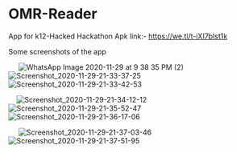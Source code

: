 # OMR-Reader
App for k12-Hacked Hackathon 
Apk link:- https://we.tl/t-iXI7blst1k

Some screenshots of the app

&nbsp;&nbsp;&nbsp;&nbsp; ![WhatsApp Image 2020-11-29 at 9 38 35 PM (2)](https://user-images.githubusercontent.com/40588354/100589523-3cab7280-3319-11eb-9348-e08c3995abbc.jpg) &nbsp;&nbsp;&nbsp;&nbsp;&nbsp;&nbsp;&nbsp;&nbsp;![Screenshot_2020-11-29-21-33-37-25](https://user-images.githubusercontent.com/40588354/100589806-91e78400-3319-11eb-9cb1-8a17ea088436.jpg) &nbsp;&nbsp;&nbsp;&nbsp;&nbsp;&nbsp;&nbsp;&nbsp; ![Screenshot_2020-11-29-21-33-42-53](https://user-images.githubusercontent.com/40588354/100589885-aa579e80-3319-11eb-8097-2d42e0fb00fd.jpg)

&nbsp;&nbsp;&nbsp;&nbsp;![Screenshot_2020-11-29-21-34-12-12](https://user-images.githubusercontent.com/40588354/100589950-c0655f00-3319-11eb-9b9e-e5b754a1463c.jpg) &nbsp;&nbsp;&nbsp;&nbsp;&nbsp;&nbsp;&nbsp;&nbsp; ![Screenshot_2020-11-29-21-35-52-47](https://user-images.githubusercontent.com/40588354/100590011-d4a95c00-3319-11eb-8c3c-30e9074b1a4d.jpg) &nbsp;&nbsp;&nbsp;&nbsp;&nbsp;&nbsp;&nbsp;&nbsp; ![Screenshot_2020-11-29-21-36-17-06](https://user-images.githubusercontent.com/40588354/100590058-eab71c80-3319-11eb-9066-be36a13a22b4.jpg)

&nbsp;&nbsp;&nbsp;&nbsp; ![Screenshot_2020-11-29-21-37-03-46](https://user-images.githubusercontent.com/40588354/100590154-07535480-331a-11eb-9681-36b3e5d4f3d9.jpg) &nbsp;&nbsp;&nbsp;&nbsp;&nbsp;&nbsp;&nbsp;&nbsp;![Screenshot_2020-11-29-21-37-51-95](https://user-images.githubusercontent.com/40588354/100591031-328a7380-331b-11eb-94b3-d83a82bd5b9f.jpg)

